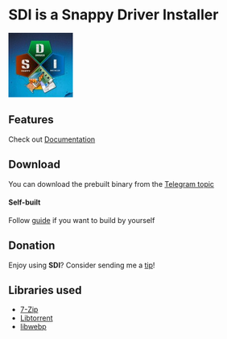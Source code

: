 # SDI is a Snappy Driver Installer

![SDI Logo](.github/logo128.jpg)

## Features

Check out [Documentation](https://github.com/gtumanyan/SDI/blob/dev/Docs/refmanual.pdf)

## Download

You can download the prebuilt binary from the [Telegram topic](https://t.me/Snappy_Driver_Installer)

#### Self-built

Follow [guide](https://github.com/gtumanyan/SDI/blob/dev/Docs/building-win-x64.md) if you want to
build by yourself

## Donation

Enjoy using **SDI**? Consider sending me a [tip](https://boosty.to/snappydriverinstaller/donate)!

## Libraries used

- [7-Zip](https://sourceforge.net/projects/sevenzip)
- [Libtorrent](https://github.com/arvidn/libtorrent)
- [libwebp](https://github.com/webmproject/libwebp)
